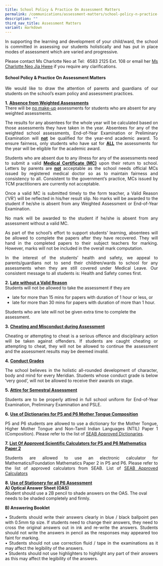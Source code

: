 ```yaml
---
title: School Policy & Practice On Assessment Matters
permalink: /communications/assessment-matters/school-policy-n-practice-on-assessment-matters/
description: ""
third_nav_title: Assessment Matters
variant: markdown
---
```

<p align="justify">In supporting the learning and development of your child/ward, the school is committed in assessing our students holistically and has put in place modes of assessment which are varied and progressive.</p>

<p align="justify">Please contact Ms Charlotte Neo at Tel:&nbsp; 6583 2125 Ext. 108 or&nbsp;email&nbsp;her <a href="mailto:neo_jia_hwee@moe.edu.sg">Ms Charlotte Neo Jia Hwee</a>&nbsp;if you require any clarifications.</p>

#### School Policy &amp; Practice On Assessment Matters
<p align="justify">We would like to draw the attention of parents and guardians of our students on the school’s exam policy and assessment practices.</p>

<b>1.&nbsp;<u>Absence from Weighted Assessments</u></b><br>
There will be <u>no make-up</u> assessments for students who are absent for any weighted assessments.

<p align="justify">The results for any absentees for the whole year will be calculated based on those assessments they have taken in the year.&nbsp;Absentees for any of the weighted school assessments, End-of-Year Examination or Preliminary Examination will&nbsp;<b><u>not</u></b>&nbsp;be qualified for the year-end academic award. To ensure fairness, only students who have sat for&nbsp;<b><u>ALL</u></b>&nbsp;the assessments for the year will be eligible for the academic award.</p>

<p align="justify">Students who are absent due to any illness for any of the assessments need to submit a valid&nbsp;<b><u>Medical Certificate (MC)</u></b> upon their return to school. Letters by parents are&nbsp;<b><u>not</u></b>&nbsp;acceptable as the school needs official MCs issued by registered medical doctor so as to maintain fairness and consistency to all.&nbsp;Consistent to the government’s practice, MCs issued by TCM practitioners are currently not acceptable.</p>

<p align="justify">Once a valid MC is submitted timely to the form teacher, a Valid Reason (‘VR’) will be reflected in his/her result slip.  No marks will be awarded to the student if he/she is absent from any Weighted Assessment or End-of-Year Examination.</p>

<p align="justify">No mark will be awarded to the student if he/she is absent from any assessment without a valid MC.</p>

<p align="justify">As part of the school’s effort to support students’ learning, absentees will be allowed to complete the papers after they have recovered. They will hand in the completed papers to their subject teachers for marking. However, marks will not be included in the overall mark computation.</p>

<p align="justify">In the interest of the students’ health and safety, we appeal to parents/guardians not to send their children/wards to school for any assessments when they are still covered under Medical Leave. Our consistent message to all students is: Health and Safety comes first.</p>

<b>2.&nbsp;<u>Late without a Valid Reason</u></b><br>
Students will not be allowed to take the assessment if they are<br>
<ul>
<li>late for more than 15 mins for papers with duration of 1 hour or less, or<br></li>
<li>late for more than 30 mins for papers with duration of more than 1 hour.<br></li>
</ul>
Students who are late will not be given extra time to complete the assessment.

<b>3.&nbsp;<u>Cheating and Misconduct during Assessment</u></b><br>
<p align="justify">Cheating or attempting to cheat is a serious offence and disciplinary action will be taken against offenders.
If students are caught cheating or attempting to cheat, they will not be allowed to continue the assessment and the assessment results may be deemed invalid.</p>

<b>4.&nbsp;<u>Conduct Grades</u></b><br>
<p align="justify">The school&nbsp;believes in the holistic all-rounded development of character, body and mind for every Meridian.&nbsp;Students whose conduct grade is below ‘very good’, will not be allowed to receive their awards on stage.</p>

<b>5.&nbsp;<u>Attire for Semestral Assessment</u></b><br>
<p align="justify">Students are to be properly attired in full school uniform for End-of-Year Examination, Preliminary Examination and PSLE.</p>

<b>6.&nbsp;<u>Use of Dictionaries for P5 and P6 Mother Tongue Composition</u></b><br>
<p align="justify">P5 and P6 students are allowed to use a dictionary for the Mother Tongue, Higher Mother Tongue and Non-Tamil Indian Languages (NTIL) Paper 1 (Composition). Please refer to the list of <a href="https://www.seab.gov.sg/home/examinations/approved-dictionaries">SEAB Approved Dictionaries</a>.</p>

<b>7.&nbsp;<u>List Of Approved Scientific Calculators for P5 and P6 Mathematics Paper 2</u></b><br>
<p align="justify">Students are allowed to use an electronic calculator for Mathematics/Foundation Mathematics Paper 2 in P5 and P6. Please refer to the list of approved calculators from SEAB. List of <a href="https://www.seab.gov.sg/home/examinations/approved-calculators">SEAB Approved Calculators</a></p>

<b>8.&nbsp;<u>Use of Stationery for all P6 Assessment</u></b><br>
<b>A)  Optical Answer Sheet (OAS)</b>
<br>
	Student should use a 2B pencil to shade answers on the OAS.  The oval needs to be shaded completely and firmly.

<b>B)  Answering Booklet</b>
<p align="justify">•   Students should write their answers clearly in blue / black ballpoint pen with 0.5mm tip size.&nbsp;If students need to change their answers, they need to cross the original answers out in ink and re-write the answers. Students should not write the answers in pencil as the responses may appeared too faint for marking.<br>
•   Students should not use correction fluid / tape in the examinations as it may affect the legibility of the answers.<br>
•  Students should not use highlighters to highlight any part of their answers as this may affect the legibility of the answers.</p>